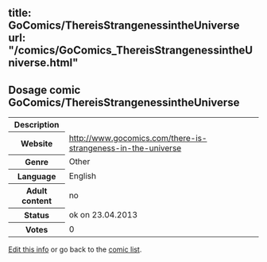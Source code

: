 title: GoComics/ThereisStrangenessintheUniverse
url: "/comics/GoComics_ThereisStrangenessintheUniverse.html"
---
Dosage comic GoComics/ThereisStrangenessintheUniverse
-----------------------------------------

<table class="comicinfo">
<tr>
<th>Description</th><td></td>
</tr>
<tr>
<th>Website</th><td><a href="http://www.gocomics.com/there-is-strangeness-in-the-universe">http://www.gocomics.com/there-is-strangeness-in-the-universe</a></td>
</tr>
<tr>
<th>Genre</th><td>Other</td>
</tr>
<tr>
<th>Language</th><td>English</td>
</tr>
<tr>
<th>Adult content</th><td>no</td>
</tr>
<tr>
<th>Status</th><td>ok on 23.04.2013</td>
</tr>
<tr>
<th>Votes</th><td>0</div></td>
</tr>
</table>

[Edit this info](/comics/GoComics_ThereisStrangenessintheUniverse_edit.html) or go back to the [comic list](../comic-index.html).
